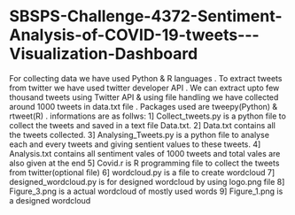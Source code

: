 # SBSPS-Challenge-4372-Sentiment-Analysis-of-COVID-19-tweets---Visualization-Dashboard

For collecting data we have used Python & R languages . To extract tweets from twitter we have used twitter developer API .
We can extract upto few thousand tweets using Twitter API & using file handling we have collected around 1000 tweets in data.txt file .
Packages used are tweepy(Python) & rtweet(R) .
informations are as follws:
1] Collect_tweets.py is a python file to collect the tweets and saved in a text file Data.txt.
2] Data.txt contains all the tweets collected.
3] Analysing_Tweets.py is a python file to analyse each and every tweets and giving sentient values to these tweets.
4] Analysis.txt contains all sentiment vales of 1000 tweets and total vales are also given at the end
5] Covid.r is R programming file to collect the tweets from twitter(optional file)
6] wordcloud.py is a file to create wordcloud 
7] designed_wordcloud.py is for designed wordcloud by using logo.png file
8] Figure_3.png is a actual wordcloud of mostly used words
9] Figure_1.png is a designed wordcloud
